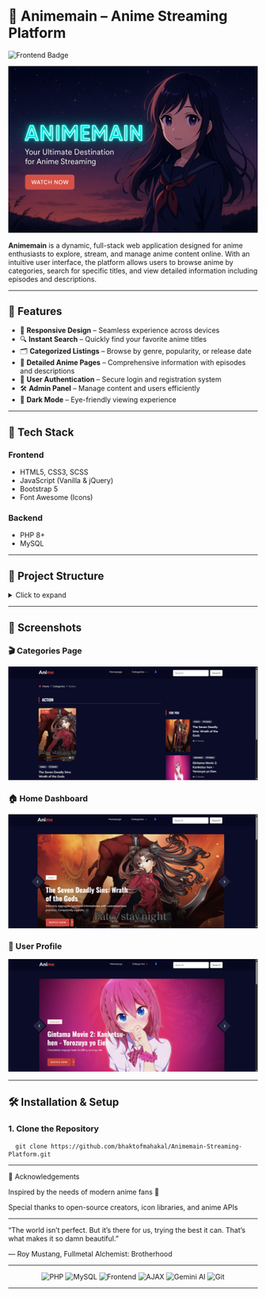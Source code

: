 
# 🌸 Animemain – Anime Streaming Platform 

![Frontend Badge](https://img.shields.io/badge/Frontend-HTML5%2C%20CSS3%2C%20JavaScript-orange?style=for-the-badge&logo=html5&logoColor=white)

![Animemain Banner](image/anime.png)

**Animemain** is a dynamic, full-stack web application designed for anime enthusiasts to explore, stream, and manage anime content online. With an intuitive user interface, the platform allows users to browse anime by categories, search for specific titles, and view detailed information including episodes and descriptions.

---

## 🚀 Features

- 🎨 **Responsive Design** – Seamless experience across devices
- 🔍 **Instant Search** – Quickly find your favorite anime titles
- 🗂️ **Categorized Listings** – Browse by genre, popularity, or release date
- 📄 **Detailed Anime Pages** – Comprehensive information with episodes and descriptions
- 🔐 **User Authentication** – Secure login and registration system
- 🛠️ **Admin Panel** – Manage content and users efficiently
- 🌙 **Dark Mode** – Eye-friendly viewing experience

---

## 🧰 Tech Stack

### Frontend
- HTML5, CSS3, SCSS
- JavaScript (Vanilla & jQuery)
- Bootstrap 5
- Font Awesome (Icons)

### Backend
- PHP 8+
- MySQL

---


## 📁 Project Structure

<details>
<summary>Click to expand</summary>

      Animemain-Streaming-Platform/
      ├── admin/                      # Admin dashboard for managing content and users
      │   ├── manage_anime.php        # CRUD operations for anime content
      │   ├── manage_users.php        # User management
      │   └── dashboard.php           # Admin overview and reports
      ├── assets/                     # Static frontend assets
      │   ├── css/                    # CSS and SCSS files
      │   ├── js/                     # JavaScript and AJAX scripts
      │   ├── images/                 # Images (thumbnails, banners, logos)
      │   └── fonts/                  # Web fonts
      ├── auth/                       # User authentication system
      │   ├── login.php               # Login page and logic
      │   ├── register.php            # Registration page
      │   ├── logout.php              # Logout script
      │   └── password_reset.php      # Password recovery/reset
      ├── config/                     # Configuration files
      │   └── config.php              # Database credentials and constants
      ├── includes/                   # Reusable PHP components & utilities
      │   ├── header.php              # Common header markup
      │   ├── footer.php              # Common footer markup
      │   ├── db_connect.php          # Database connection setup
      │   ├── functions.php           # Helper functions
      │   └── session_manager.php     # Session handling and user validation
      ├── pages/                      # Main frontend pages
      │   ├── categories.php          # Anime categories listing
      │   ├── anime_details.php       # Detailed anime and episodes
      │   ├── watch.php               # Streaming/player page
      │   └── profile.php             # User profile and settings
      ├── uploads/                    # Uploaded media files
      │   ├── thumbnails/             # Anime thumbnail images
      │   └── videos/                 # Video files for streaming
      ├── search.php                  # Search functionality
      ├── index.php                   # Homepage
      ├── database.sql                # SQL database setup script
      ├── .htaccess                   # Apache configuration (rewrite rules, security)
      ├── README.md                   # Project documentation
      └── LICENSE                    # License information

</details>

---

## 📸 Screenshots

### 🎬 Categories Page  
![Categories](/image/categories.png)

### 🏠 Home Dashboard  
![Dashboard](/image/homepage.png)

### 👤 User Profile  
![Profile](/image/front-page.png)

---

## 🛠️ Installation & Setup

### 1. Clone the Repository

      git clone https://github.com/bhaktofmahakal/Animemain-Streaming-Platform.git

---



🙌 Acknowledgements

Inspired by the needs of modern anime fans 🌸

Special thanks to open-source creators, icon libraries, and anime APIs

---

“The world isn’t perfect. But it’s there for us, trying the best it can. That’s what makes it so damn beautiful.”

— Roy Mustang, Fullmetal Alchemist: Brotherhood

---

<p align="center">
  <img src="https://img.shields.io/badge/Language-PHP-blue?style=for-the-badge&logo=php&logoColor=white" alt="PHP" />
  <img src="https://img.shields.io/badge/Database-MySQL-yellow?style=for-the-badge&logo=mysql&logoColor=black" alt="MySQL" />
  <img src="https://img.shields.io/badge/Frontend-HTML5%2C%20CSS3%2C%20JavaScript-orange?style=for-the-badge&logo=html5&logoColor=white" alt="Frontend" />
  <img src="https://img.shields.io/badge/AJAX-Real--Time-lightgrey?style=for-the-badge&logo=ajax" alt="AJAX" />
  <img src="https://img.shields.io/badge/AI-Gemini%20API-purple?style=for-the-badge&logo=googlecloud" alt="Gemini AI" />
  <img src="https://img.shields.io/badge/Version%20Control-Git-black?style=for-the-badge&logo=git&logoColor=white" alt="Git" />
</p>



---

